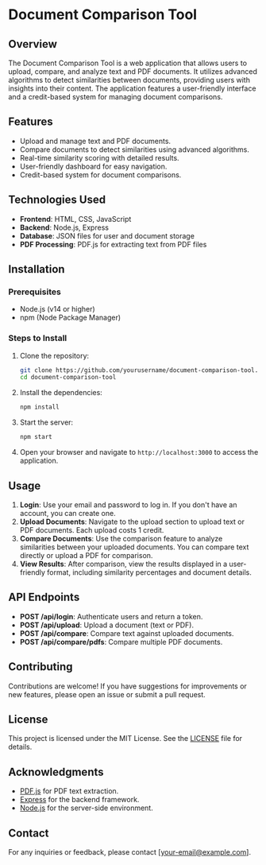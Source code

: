 # Document Comparison Tool

## Overview

The Document Comparison Tool is a web application that allows users to upload, compare, and analyze text and PDF documents. It utilizes advanced algorithms to detect similarities between documents, providing users with insights into their content. The application features a user-friendly interface and a credit-based system for managing document comparisons.

## Features

- Upload and manage text and PDF documents.
- Compare documents to detect similarities using advanced algorithms.
- Real-time similarity scoring with detailed results.
- User-friendly dashboard for easy navigation.
- Credit-based system for document comparisons.

## Technologies Used

- **Frontend**: HTML, CSS, JavaScript
- **Backend**: Node.js, Express
- **Database**: JSON files for user and document storage
- **PDF Processing**: PDF.js for extracting text from PDF files

## Installation

### Prerequisites

- Node.js (v14 or higher)
- npm (Node Package Manager)

### Steps to Install

1. Clone the repository:
   ```bash
   git clone https://github.com/yourusername/document-comparison-tool.git
   cd document-comparison-tool
   ```

2. Install the dependencies:
   ```bash
   npm install
   ```

3. Start the server:
   ```bash
   npm start
   ```

4. Open your browser and navigate to `http://localhost:3000` to access the application.

## Usage

1. **Login**: Use your email and password to log in. If you don't have an account, you can create one.
2. **Upload Documents**: Navigate to the upload section to upload text or PDF documents. Each upload costs 1 credit.
3. **Compare Documents**: Use the comparison feature to analyze similarities between your uploaded documents. You can compare text directly or upload a PDF for comparison.
4. **View Results**: After comparison, view the results displayed in a user-friendly format, including similarity percentages and document details.

## API Endpoints

- **POST /api/login**: Authenticate users and return a token.
- **POST /api/upload**: Upload a document (text or PDF).
- **POST /api/compare**: Compare text against uploaded documents.
- **POST /api/compare/pdfs**: Compare multiple PDF documents.

## Contributing

Contributions are welcome! If you have suggestions for improvements or new features, please open an issue or submit a pull request.

## License

This project is licensed under the MIT License. See the [LICENSE](LICENSE) file for details.

## Acknowledgments

- [PDF.js](https://mozilla.github.io/pdf.js/) for PDF text extraction.
- [Express](https://expressjs.com/) for the backend framework.
- [Node.js](https://nodejs.org/) for the server-side environment.

## Contact

For any inquiries or feedback, please contact [your-email@example.com].